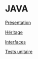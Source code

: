 # JAVA

[Présentation](/java/presentation)

[Héritage](/java/heritage)

[Interfaces](/java/interfaces)

[Tests unitaire](/java/testUnitaire)
